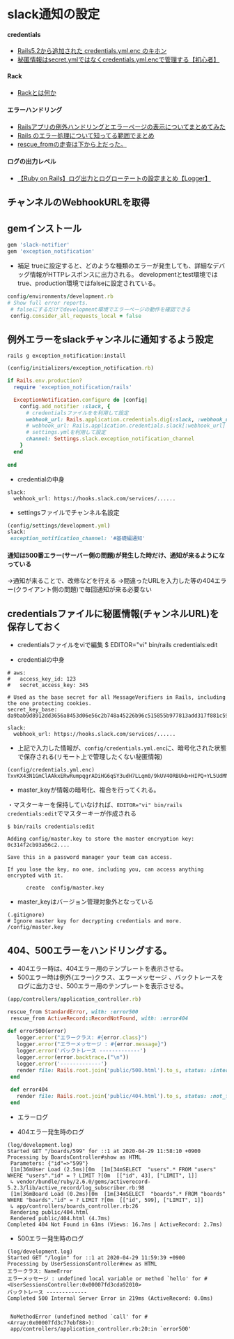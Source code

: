 # slack通知の設定

#### credentials
- [Rails5.2から追加された credentials.yml.enc のキホン](https://qiita.com/NaokiIshimura/items/2a179f2ab910992c4d39)  
- [秘匿情報はsecret.ymlではなくcredentials.yml.encで管理する【初心者】](https://qiita.com/15grmr/items/a687d0ed211ef60e751c)

#### Rack
- [Rackとは何か](https://qiita.com/k0kubun/items/248395f68164b52aec4a)

#### エラーハンドリング
- [Railsアプリの例外ハンドリングとエラーページの表示についてまとめてみた](https://qiita.com/upinetree/items/273ae574f1c021d24c37)  
- [Rails のエラー処理について知ってる範囲でまとめ](https://qiita.com/myt732/items/42a46dcd4943ca9c0c24)
- [rescue_fromの走査は下から上だった。](rescue_fromの走査は下から上だった。)

#### ログの出力レベル
- [【Ruby on Rails】ログ出力とログローテートの設定まとめ【Logger】](https://techblog.kyamanak.com/entry/2017/12/25/151921)


## チャンネルのWebhookURLを取得

## gemインストール

```ruby
gem 'slack-notifier'
gem 'exception_notification'
```

- 補足
trueに設定すると、どのような種類のエラーが発生しても、詳細なデバッグ情報がHTTPレスポンスに出力される。
developmentとtest環境ではtrue、production環境ではfalseに設定されている。

```ruby
config/environments/development.rb
# Show full error reports.
 # falseにするだけでdevelopment環境でエラーページの動作を確認できる
 config.consider_all_requests_local = false
```


## 例外エラーをslackチャンネルに通知するよう設定

`rails g exception_notification:install`

```ruby
(config/initializers/exception_notification.rb)

if Rails.env.production?
  require 'exception_notification/rails'

  ExceptionNotification.configure do |config|
    config.add_notifier :slack, {
      # credentialsファイルをを利用して設定
      webhook_url: Rails.application.credentials.dig(:slack, :webhook_url),
      # webhook_url: Rails.application.credentials.slack[:webhook_url]
      # settings.ymlを利用して設定
      channel: Settings.slack.exception_notification_channel
    }
  end
  
end
```

- credentialの中身

```
slack:
  webhook_url: https://hooks.slack.com/services/......
```
 
- settingsファイルでチャンネル名設定

```ruby
(config/settings/development.yml)
slack:
 exception_notification_channel: '#基礎編通知'
```

#### 通知は500番エラー(サーバー側の問題)が発生した時だけ、通知が来るようになっている
→通知が来ることで、改修などを行える
→間違ったURLを入力した等の404エラー(クライアント側の問題)で毎回通知が来る必要ない


## credentialsファイルに秘匿情報(チャンネルURL)を保存しておく

- credentialsファイルをviで編集
$ EDITOR="vi" bin/rails credentials:edit

- credentialの中身

```
# aws:
#   access_key_id: 123
#   secret_access_key: 345
 
# Used as the base secret for all MessageVerifiers in Rails, including the one protecting cookies.
secret_key_base: da9bab9d8912dd3656a8453d06e56c2b748a45226b96c515855b977813add317f881c5943d9a33b32598e8b6ede59f9b645c06578231596e2492bdbb55c859a8
 
slack:
  webhook_url: https://hooks.slack.com/services/......
```

- 上記で入力した情報が、`config/credentials.yml.enc`に、暗号化された状態で保存される(リモート上で管理したくない秘匿情報)

```ruby:
(config/credentials.yml.enc)
TxvKX43N1GmClAAkxERwRumpqgrADiHG6qSY3udH7LLqm0/9kUV4ORBUkb+HIPQ+YL5UdMNaECxR2g1+2rhiHTQvz+7Dc0A25ZJqaxj0se2/cT7cAY1ueYyPloXbhSZFTf+vG4+2k+iLX9ga5EyDmmzHHgkZaoEZ3UvXSShlEpm4iOT2uNxNHKEen1QfZKt4JzzpYpqHtgeKSSN
```

- master_keyが情報の暗号化、複合を行ってくれる。

・マスターキーを保持していなければ、`EDITOR="vi" bin/rails credentials:edit`でマスターキーが作成される

```
$ bin/rails credentials:edit

Adding config/master.key to store the master encryption key: 0c314f2cb93a56c2....

Save this in a password manager your team can access.

If you lose the key, no one, including you, can access anything encrypted with it.

      create  config/master.key
```

- master_keyはバージョン管理対象外となっている

```
(.gitignore)
# Ignore master key for decrypting credentials and more.
/config/master.key
```

## 404、500エラーをハンドリングする。

- 404エラー時は、404エラー用のテンプレートを表示させる。
- 500エラー時は例外(エラー)クラス、エラーメッセージ 、バックトレースをログに出力させ、500エラー用のテンプレートを表示させる。

```ruby
(app/controllers/application_controller.rb)

rescue_from StandardError, with: :error500
 rescue_from ActiveRecord::RecordNotFound, with: :error404
 
def error500(error)
   logger.error("エラークラス: #{error.class}")
   logger.error("エラーメッセージ : #{error.message}")
   logger.error('バックトレース -------------')
   logger.error(error.backtrace.("\n"))
   logger.error('-------------')
   render file: Rails.root.join('public/500.html').to_s, status: :internal_server_error, layout: false, content_type: 'text/html'
 end
 
 def error404
   render file: Rails.root.join('public/404.html').to_s, status: :not_found, layout: false, content_type: 'text/html'
 end
 ```

- エラーログ

- 404エラー発生時のログ

```
(log/development.log)
Started GET "/boards/599" for ::1 at 2020-04-29 11:58:10 +0900
Processing by BoardsController#show as HTML
 Parameters: {"id"=>"599"}
 [1m[36mUser Load (2.5ms)[0m  [1m[34mSELECT  "users".* FROM "users" WHERE "users"."id" = ? LIMIT ?[0m  [["id", 43], ["LIMIT", 1]]
 ↳ vendor/bundle/ruby/2.6.0/gems/activerecord-5.2.3/lib/active_record/log_subscriber.rb:98
 [1m[36mBoard Load (0.2ms)[0m  [1m[34mSELECT  "boards".* FROM "boards" WHERE "boards"."id" = ? LIMIT ?[0m  [["id", 599], ["LIMIT", 1]]
 ↳ app/controllers/boards_controller.rb:26
 Rendering public/404.html
 Rendered public/404.html (4.7ms)
Completed 404 Not Found in 61ms (Views: 16.7ms | ActiveRecord: 2.7ms)
```

- 500エラー発生時のログ

```
(log/development.log)
Started GET "/login" for ::1 at 2020-04-29 11:59:39 +0900
Processing by UserSessionsController#new as HTML
エラークラス: NameError
エラーメッセージ : undefined local variable or method `hello' for #<UserSessionsController:0x00007fd3cda92010>
バックトレース -------------
Completed 500 Internal Server Error in 219ms (ActiveRecord: 0.0ms)
 
 
 NoMethodError (undefined method `call' for #<Array:0x00007fd3c77ebf88>):
 app/controllers/application_controller.rb:20:in `error500'
 ```
